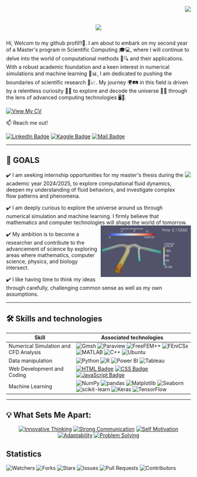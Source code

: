 <img align="right" src="https://visitor-badge.laobi.icu/badge?page_id=Sagouma-Sofiane.Sagouma-Sofiane" />

<h1 align="center">
    <img src="https://readme-typing-svg.herokuapp.com/?font=Righteous&size=35&center=true&vCenter=true&width=500&height=70&duration=4000&lines=Hi+There!+👋;+I'm+Sofiane+Sagouma!;" /> 
</h1> 

Hi, Welcom to my github profil!!👐. I am about to embark on my second year of a Master's program in Scientific Computing 🎓💻, where I will continue to delve into the world of computational methods 🧮🔍 and their applications. With a robust academic foundation and a keen interest in numerical simulations and machine learning 🤖📊, I am dedicated to pushing the boundaries of scientific research 🔬📈. My journey 🌍🛤️ in this field is driven by a relentless curiosity 🧐✨ to explore and decode the universe 🌌🔭 through the lens of advanced computing technologies 🖥️🚀.

[![View My CV](https://img.shields.io/badge/-View%20My%20CV-blue?style=for-the-badge)](https://github.com/Sagouma-Sofiane/Sagouma-Sofiane/blob/main/Resume_sagouma_Mohamed_Sofiane.pdf)


:mailbox: Reach me out!

[![LinkedIn Badge](https://img.shields.io/badge/-LinkedIn-0e76a8?style=flat&labelColor=0e76a8&logo=linkedin&logoColor=white)](https://www.linkedin.com/in/sofiane-sagouma/)
[![Kaggle Badge](https://img.shields.io/badge/-Kaggle-20BEFF?style=flat&logo=kaggle&logoColor=white)](https://www.kaggle.com/mesofianeyou)
[![Mail Badge](https://img.shields.io/badge/-Gmail-c0392b?style=flat&labelColor=c0392b&logo=gmail&logoColor=white)](mailto:sofiane.sagouma.mt@gmail.com)

 <hr/>

## 🎯 GOALS 

  <img src="./sim13.gif" height="130px" align="right" />

✔️  I am seeking internship opportunities for my master's thesis during the academic year 2024/2025, to explore computational fluid dynamics, deepen my understanding of fluid behaviors, and investigate complex flow patterns and phenomena.

✔️  I am deeply curious to explore the universe around us through numerical simulation and machine learning. I firmly believe that mathematics and computer technologies will shape the world of tomorrow.
<img src="./Fluide dynamics.gif" height="140px" align="right" /> 
 
✔️  My ambition is to become a researcher and contribute to the advancement of science by exploring areas where mathematics, computer science, physics, and biology intersect.

✔️  I like having time to think my ideas through carefully, challenging common sense as well as my own assumptions.

  <!-- Ligne vide pour sauter une ligne -->
<!-- Ligne vide supplémentaire pour descendre la ligne hr -->

<hr/>
 
## 🛠️ Skills and technologies

| Skill                 | Associated technologies                                                                                                                                                                                                                   |
|-----------------------|--------------------------------------------------------------------------------------------------------------------------------------------------------------------------------------------------------------------------------------------|
| Numerical Simulation and CFD Analysis | ![Gmsh](https://img.shields.io/badge/-Gmsh-005C99?style=for-the-badge&labelColor=black&logoColor=white) ![Paraview](https://img.shields.io/badge/-Paraview-5277AE?style=for-the-badge&labelColor=black&logo=paraview&logoColor=white) ![FreeFEM++](https://img.shields.io/badge/-FreeFEM++-0088CC?style=for-the-badge&labelColor=black&logo=freefem&logoColor=white) ![FEniCSx](https://img.shields.io/badge/-FEniCSx-DC143C?style=for-the-badge&labelColor=black&logo=fenics&logoColor=white) ![MATLAB](https://img.shields.io/badge/-MATLAB-0076A8?style=for-the-badge&labelColor=black&logo=mathworks&logoColor=white) ![C++](https://img.shields.io/badge/-C%2B%2B-00599C?style=for-the-badge&labelColor=black&logo=c%2B%2B&logoColor=white) ![Ubuntu](https://img.shields.io/badge/-Ubuntu-E95420?style=for-the-badge&labelColor=black&logo=ubuntu&logoColor=white) |
| Data manipulation     | ![Python](https://img.shields.io/badge/-Python-3776AB?style=for-the-badge&labelColor=black&logo=python&logoColor=white) ![R](https://img.shields.io/badge/-R-276DC3?style=for-the-badge&labelColor=black&logo=r&logoColor=white) ![Power BI](https://img.shields.io/badge/-Power%20BI-F2C811?style=for-the-badge&labelColor=black&logo=power-bi&logoColor=white) ![Tableau](https://img.shields.io/badge/-Tableau-E97627?style=for-the-badge&labelColor=black&logo=tableau&logoColor=white) |
| Web Development and Coding | [![HTML Badge](https://img.shields.io/badge/-HTML-E34F26?style=for-the-badge&labelColor=black&logo=html5&logoColor=white)](#) [![CSS Badge](https://img.shields.io/badge/-CSS-1572B6?style=for-the-badge&labelColor=black&logo=css3&logoColor=white)](#) [![JavaScript Badge](https://img.shields.io/badge/-JavaScript-F0DB4F?style=for-the-badge&labelColor=black&logo=javascript&logoColor=F0DB4F)](#) |
| Machine Learning      | ![NumPy](https://img.shields.io/badge/-NumPy-013243?style=for-the-badge&labelColor=black&logo=numpy&logoColor=white) ![pandas](https://img.shields.io/badge/-pandas-150458?style=for-the-badge&labelColor=black&logo=pandas&logoColor=white) ![Matplotlib](https://img.shields.io/badge/-Matplotlib-11557C?style=for-the-badge&labelColor=black&logo=matplotlib&logoColor=white) ![Seaborn](https://img.shields.io/badge/-Seaborn-3776AB?style=for-the-badge&labelColor=black&logo=seaborn&logoColor=white) ![scikit-learn](https://img.shields.io/badge/-scikit--learn-F7931E?style=for-the-badge&labelColor=black&logo=scikit-learn&logoColor=white) ![Keras](https://img.shields.io/badge/-Keras-D00000?style=for-the-badge&labelColor=black&logo=keras&logoColor=white) ![TensorFlow](https://img.shields.io/badge/-TensorFlow-FF6F00?style=for-the-badge&labelColor=black&logo=tensorflow&logoColor=white) |

 <hr/>
 
## 💡 What Sets Me Apart:

<p align="center">
  <a href="#"><img src="https://img.shields.io/badge/🚀_Innovative_Thinking-4CAF50?style=for-the-badge" alt="Innovative Thinking"/></a>
  <a href="#"><img src="https://img.shields.io/badge/💬_Strong_Communication-2196F3?style=for-the-badge" alt="Strong Communication"/></a>
  <a href="#"><img src="https://img.shields.io/badge/💪_Self_Motivation-FF9800?style=for-the-badge" alt="Self Motivation"/></a>
  <a href="#"><img src="https://img.shields.io/badge/🌐_Adaptability-9C27B0?style=for-the-badge" alt="Adaptability"/></a>
  <a href="#"><img src="https://img.shields.io/badge/🧩_Problem_Solving-E91E63?style=for-the-badge" alt="Problem Solving"/></a>
</p>

## Statistics

![Watchers](https://img.shields.io/github/watchers/Sagouma-Sofiane/Sagouma-Sofiane?style=social)
![Forks](https://img.shields.io/github/forks/Sagouma-Sofiane/Sagouma-Sofiane?style=social)
![Stars](https://img.shields.io/github/stars/Sagouma-Sofiane/Sagouma-Sofiane?style=social)
![Issues](https://img.shields.io/github/issues/Sagouma-Sofiane/Sagouma-Sofiane)
![Pull Requests](https://img.shields.io/github/issues-pr/Sagouma-Sofiane/Sagouma-Sofiane)
![Contributors](https://img.shields.io/github/contributors/Sagouma-Sofiane/Sagouma-Sofiane)
